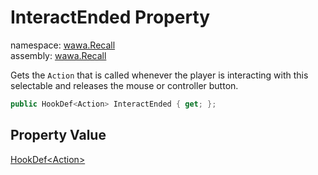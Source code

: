 # InteractEnded Property

namespace: [wawa\.Recall](../../wawa.Recall.md)<br />
assembly: [wawa\.Recall](../../../wawa.Recall.md)

Gets the `Action` that is called whenever the player is interacting
with this selectable and releases the mouse or controller button\.

```csharp
public HookDef<Action> InteractEnded { get; };
```

## Property Value

[HookDef\<Action\>](../../../wawa.Recall/wawa.Recall/HookDef\`1.md)

